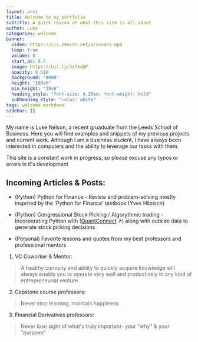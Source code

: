 ```yaml
---
layout: post
title: Welcome to my portfolio
subtitle: A quick review of what this site is all about
author: Luke
categories: welcome
banner:
  video: https://vjs.zencdn.net/v/oceans.mp4
  loop: true
  volume: 0
  start_at: 8.5
  image: https://bit.ly/3xTmdUP
  opacity: 0.618
  background: "#000"
  height: "100vh"
  min_height: "38vh"
  heading_style: "font-size: 4.25em; font-weight: bold"
  subheading_style: "color: white"
tags: welcome markdown
sidebar: []
---
```


My name is Luke Nelson, a recent gruaduate from the Leeds School of Business. Here you will find examples and snippets of my previous projects and current work. Although I am a business student, I have always been interested in computers and the ability to leverage our tasks with them.

This site is a constant work in progress, so please excuse any typos or errors in it's development 

## Incoming Articles & Posts:

* (Python) Python for Finance - Review and problem-solving mostly insprired by the 'Python for Finance' textbook (Yves Hilpisch)
* (Python) Congressional Stock Picking / Algorythmic trading - Incorporating Python with ([QuantConnect][QC] ↗) along with outside data to generate stock picking decisions

* (Personal) Favorite lessons and quotes from my best professors and professional mentors
1. VC Coworker & Mentor: 
>A healthy curiosity and ability to quickly acquire knowledge will always enable you to operate very well and productively in any kind of entrepreneurial venture
2. Capstone course professors: 
>Never stop learning, maintain happiness
3. Financial Derivatives professors: 
>Never lose sight of what's truly important- your "why" & your "purpose"

[QC]: https://quantconnect.com